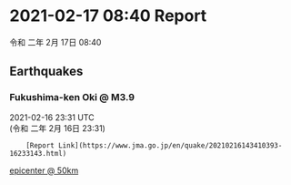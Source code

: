 # 2021-02-17 08:40 Report
令和 二年 2月 17日 08:40

## Earthquakes
### Fukushima-ken Oki @ M3.9
2021-02-16 23:31 UTC  
        (令和 二年 2月 16日 23:31)
  
        [Report Link](https://www.jma.go.jp/en/quake/20210216143410393-16233143.html)  
[epicenter @ 50km](https://www.google.com/maps/place/37°42'00%22+141°42'00%22/@37.7,141.7,17z/data=!3m1!4b1!4m5!3m4!1s0x0:0x0!8m2!3d37.7!4d141.7)